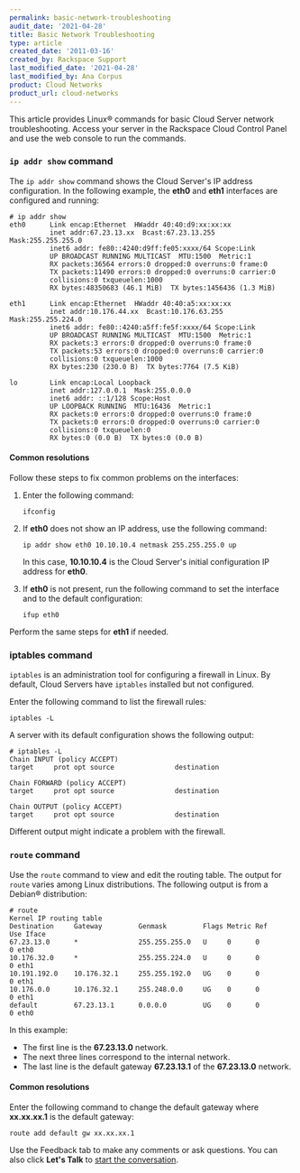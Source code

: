 ```yaml
---
permalink: basic-network-troubleshooting
audit_date: '2021-04-28'
title: Basic Network Troubleshooting
type: article
created_date: '2011-03-16'
created_by: Rackspace Support
last_modified_date: '2021-04-28'
last_modified_by: Ana Corpus
product: Cloud Networks
product_url: cloud-networks
---
```


This article provides Linux&reg; commands for basic Cloud Server network troubleshooting. Access your
server in the Rackspace Cloud Control Panel and use the web console to run the commands.

### `ip addr show` command

The `ip addr show` command shows the Cloud Server's IP address configuration. In the following example,
the **eth0** and **eth1** interfaces are configured and running:

    # ip addr show
    eth0      Link encap:Ethernet  HWaddr 40:40:d9:xx:xx:xx
              inet addr:67.23.13.xx  Bcast:67.23.13.255  Mask:255.255.255.0
              inet6 addr: fe80::4240:d9ff:fe05:xxxx/64 Scope:Link
              UP BROADCAST RUNNING MULTICAST  MTU:1500  Metric:1
              RX packets:36564 errors:0 dropped:0 overruns:0 frame:0
              TX packets:11490 errors:0 dropped:0 overruns:0 carrier:0
              collisions:0 txqueuelen:1000
              RX bytes:48350683 (46.1 MiB)  TX bytes:1456436 (1.3 MiB)

    eth1      Link encap:Ethernet  HWaddr 40:40:a5:xx:xx:xx
              inet addr:10.176.44.xx  Bcast:10.176.63.255  Mask:255.255.224.0
              inet6 addr: fe80::4240:a5ff:fe5f:xxxx/64 Scope:Link
              UP BROADCAST RUNNING MULTICAST  MTU:1500  Metric:1
              RX packets:3 errors:0 dropped:0 overruns:0 frame:0
              TX packets:53 errors:0 dropped:0 overruns:0 carrier:0
              collisions:0 txqueuelen:1000
              RX bytes:230 (230.0 B)  TX bytes:7764 (7.5 KiB)

    lo        Link encap:Local Loopback
              inet addr:127.0.0.1  Mask:255.0.0.0
              inet6 addr: ::1/128 Scope:Host
              UP LOOPBACK RUNNING  MTU:16436  Metric:1
              RX packets:0 errors:0 dropped:0 overruns:0 frame:0
              TX packets:0 errors:0 dropped:0 overruns:0 carrier:0
              collisions:0 txqueuelen:0
              RX bytes:0 (0.0 B)  TX bytes:0 (0.0 B)

#### Common resolutions

Follow these steps to fix common problems on the interfaces:

1. Enter the following command:

       ifconfig

2. If **eth0** does not show an IP address, use the following command:

       ip addr show eth0 10.10.10.4 netmask 255.255.255.0 up

   In this case, **10.10.10.4** is the Cloud Server's initial configuration IP address for **eth0**.

3. If **eth0** is not present, run the following command to set the interface and to the default configuration:

       ifup eth0

Perform the same steps for **eth1** if needed.

### iptables command

`iptables` is an administration tool for configuring a firewall in Linux. 
By default, Cloud Servers have `iptables` installed but not configured. 

Enter the following command to list the firewall rules:

    iptables -L

A server with its default configuration shows the following output:

    # iptables -L
    Chain INPUT (policy ACCEPT)
    target     prot opt source               destination

    Chain FORWARD (policy ACCEPT)
    target     prot opt source               destination

    Chain OUTPUT (policy ACCEPT)
    target     prot opt source               destination

Different output might indicate a problem with the firewall.

### `route` command

Use the `route` command to view and edit the routing table. The output for `route` varies
among Linux distributions. The following output is from a Debian&reg; distribution:


    # route
    Kernel IP routing table
    Destination     Gateway         Genmask         Flags Metric Ref    Use Iface
    67.23.13.0      *               255.255.255.0   U     0      0        0 eth0
    10.176.32.0     *               255.255.224.0   U     0      0        0 eth1
    10.191.192.0    10.176.32.1     255.255.192.0   UG    0      0        0 eth1
    10.176.0.0      10.176.32.1     255.248.0.0     UG    0      0        0 eth1
    default         67.23.13.1      0.0.0.0         UG    0      0        0 eth0

In this example:

* The first line is the **67.23.13.0** network.
* The next three lines correspond to the internal network.
* The last line is the default gateway **67.23.13.1** of the **67.23.13.0** network.

#### Common resolutions

Enter the following command to change the default gateway where **xx.xx.xx.1** is the default gateway:

    route add default gw xx.xx.xx.1

Use the Feedback tab to make any comments or ask questions. You can also click
**Let's Talk** to [start the conversation](https://www.rackspace.com/).
